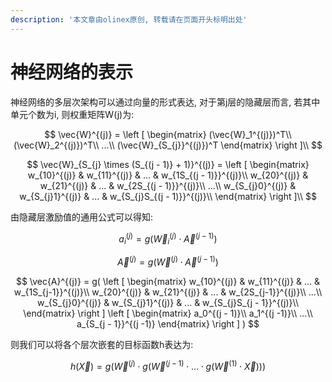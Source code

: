 ```yaml
---
description: '本文章由olinex原创, 转载请在页面开头标明出处'
---
```


# 神经网络的表示

神经网络的多层次架构可以通过向量的形式表达, 对于第j层的隐藏层而言, 若其中单元个数为i, 则权重矩阵W\(j\)为:

$$
\vec{W}^{(j)} = 
\left [
\begin{matrix}
(\vec{W}_1^{(j)})^T\\
(\vec{W}_2^{(j)})^T\\
...\\
(\vec{W}_{S_{j}}^{(j)})^T
\end{matrix}
\right ]\\
$$

$$
\vec{W}_{S_{j} \times (S_{(j - 1)} + 1)}^{(j)} = 
\left [
\begin{matrix}
w_{10}^{(j)} & w_{11}^{(j)} & ... & 
w_{1S_{(j - 1)}}^{(j)}\\
w_{20}^{(j)} & w_{21}^{(j)} & ... & 
w_{2S_{(j - 1)}}^{(j)}\\
...\\
w_{S_{j}0}^{(j)} & w_{S_{j}1}^{(j)} & ... & 
w_{S_{j}S_{(j - 1)}}^{(j)}\\
\end{matrix}
\right ]\\
$$

由隐藏层激励值的通用公式可以得知:

$$
a_i^{(j)} = g(\vec{W}_{i}^{(j)} \cdot \vec{A}^{(j-1)})
$$

$$
\vec{A}^{(j)} = g(\vec{W}^{(j)} \cdot \vec{A}^{(j-1)} )
$$

$$
\vec{A}^{(j)} =
g(
\left [
\begin{matrix}
w_{10}^{(j)} & w_{11}^{(j)} & ... & w_{1S_{j-1}}^{(j)}\\
w_{20}^{(j)} & w_{21}^{(j)} & ... & w_{2S_{j-1}}^{(j)}\\
...\\
w_{S_{j}0}^{(j)} & w_{S_{j}1}^{(j)} & ... & w_{S_{j}S_{j - 1}}^{(j)}\\
\end{matrix}
\right ]
\left [
\begin{matrix}
a_0^{(j - 1)}\\
a_1^{(j -1)}\\
...\\
a_{S_{j - 1}}^{(j -1)}
\end{matrix}
\right ]
)
$$

则我们可以将各个层次嵌套的目标函数h表达为:

$$
h(\vec{X}) = g(
\vec{W}^{(j)} \cdot
g(\vec{W}^{(j -1)} \cdot
... \cdot
g(\vec{W}^{(1)} \cdot 
\vec{X}
)))
$$



